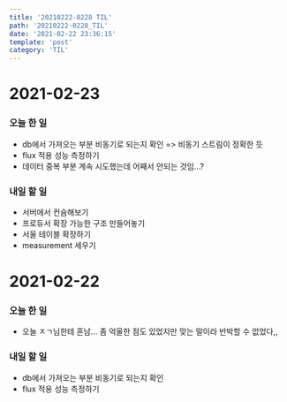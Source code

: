 ```yaml
---
title: '20210222-0228 TIL'
path: '20210222-0228_TIL'
date: '2021-02-22 23:36:15'
template: 'post'
category: 'TIL'
---
```

# 2021-02-23
### 오늘 한 일
* db에서 가져오는 부분 비동기로 되는지 확인 => 비동기 스트림이 정확한 듯
* flux 적용 성능 측정하기
* 데이터 중복 부분 계속 시도했는데 어째서 안되는 것임...?

### 내일 할 일
* 서버에서 컨슘해보기
* 프로듀서 확장 가능한 구조 만들어놓기
* 서울 테이블 확장하기
* measurement 세우기


# 2021-02-22
### 오늘 한 일
* 오늘 ㅈㄱ님한테 혼남... 좀 억울한 점도 있었지만 맞는 말이라 반박할 수 없었다,,

### 내일 할 일
* db에서 가져오는 부분 비동기로 되는지 확인
* flux 적용 성능 측정하기
